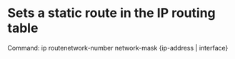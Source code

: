 # Sets a static route in the IP routing table

Command: ip routenetwork-number network-mask {ip-address | interface}